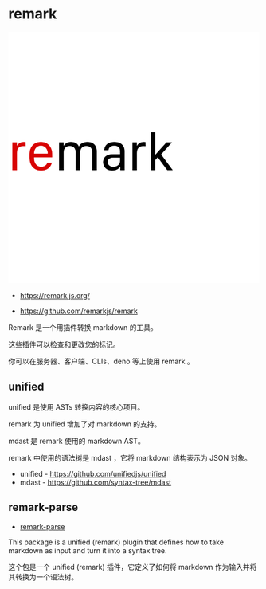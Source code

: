 # remark

![remark](https://raw.githubusercontent.com/remarkjs/remark/1f338e72/logo.svg?sanitize=true)

- <https://remark.js.org/>

- <https://github.com/remarkjs/remark>

Remark 是一个用插件转换 markdown 的工具。

这些插件可以检查和更改您的标记。

你可以在服务器、客户端、CLIs、deno 等上使用 remark 。

## unified

unified 是使用 ASTs 转换内容的核心项目。

remark 为 unified 增加了对 markdown 的支持。

mdast 是 remark 使用的 markdown AST。

remark 中使用的语法树是 mdast ，它将 markdown 结构表示为 JSON 对象。

- unified - <https://github.com/unifiedjs/unified>
- mdast - <https://github.com/syntax-tree/mdast>

## remark-parse

- [remark-parse](https://github.com/remarkjs/remark/tree/main/packages/remark-parse)

This package is a unified (remark) plugin that defines how to take markdown as input and turn it into a syntax tree.

这个包是一个 unified (remark) 插件，它定义了如何将 markdown 作为输入并将其转换为一个语法树。
